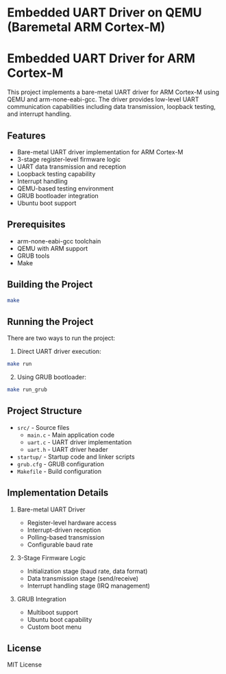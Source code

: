 # Embedded UART Driver on QEMU (Baremetal ARM Cortex-M)

# Embedded UART Driver for ARM Cortex-M

This project implements a bare-metal UART driver for ARM Cortex-M using QEMU and arm-none-eabi-gcc. The driver provides low-level UART communication capabilities including data transmission, loopback testing, and interrupt handling.

## Features
- Bare-metal UART driver implementation for ARM Cortex-M
- 3-stage register-level firmware logic
- UART data transmission and reception
- Loopback testing capability
- Interrupt handling
- QEMU-based testing environment
- GRUB bootloader integration
- Ubuntu boot support

## Prerequisites
- arm-none-eabi-gcc toolchain
- QEMU with ARM support
- GRUB tools
- Make

## Building the Project
```bash
make
```

## Running the Project
There are two ways to run the project:

1. Direct UART driver execution:
```bash
make run
```

2. Using GRUB bootloader:
```bash
make run_grub
```

## Project Structure
- `src/` - Source files
  - `main.c` - Main application code
  - `uart.c` - UART driver implementation
  - `uart.h` - UART driver header
- `startup/` - Startup code and linker scripts
- `grub.cfg` - GRUB configuration
- `Makefile` - Build configuration

## Implementation Details
1. Bare-metal UART Driver
   - Register-level hardware access
   - Interrupt-driven reception
   - Polling-based transmission
   - Configurable baud rate

2. 3-Stage Firmware Logic
   - Initialization stage (baud rate, data format)
   - Data transmission stage (send/receive)
   - Interrupt handling stage (IRQ management)

3. GRUB Integration
   - Multiboot support
   - Ubuntu boot capability
   - Custom boot menu

## License
MIT License 